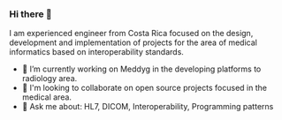 ### Hi there 👋

<!--
**alejosv/alejosv** is a ✨ _special_ ✨ repository because its `README.md` (this file) appears on your GitHub profile.

Here are some ideas to get you started:

- 🔭 I’m currently working on ...
- 🌱 I’m currently learning ...
- 👯 I’m looking to collaborate on ...
- 🤔 I’m looking for help with ...
- 💬 Ask me about ...
- 📫 How to reach me: ...
- 😄 Pronouns: ...
- ⚡ Fun fact: ...
-->
I am experienced engineer from Costa Rica focused on the design, development and implementation of projects for the area of medical informatics based on interoperability standards.

- 🔭 I’m currently working on Meddyg in the developing platforms to radiology area. 
- 👯 I'm looking to collaborate on open source projects focused in the medical area. 
- 💬 Ask me about: HL7, DICOM, Interoperability, Programming patterns
